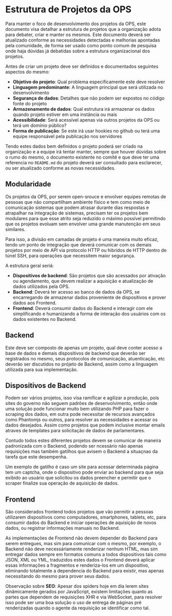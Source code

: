 Estrutura de Projetos da OPS
============================

Para manter o foco de desenvolvimento dos projetos da OPS, este documento visa detalhar a estrutura de projetos que a organização adota para debater, criar e manter os mesmos. Este documento deverá ser atualizado conforme as necessidades detectadas e melhorias apontadas pela comunidade, de forma ser usado como ponto comum de pesquisa onde haja dúvidas já debatidas sobre a estrutura organizacional dos projetos.

Antes de criar um projeto deve ser definidos e documentados seguintes aspectos do mesmo:

* **Objetivo do projeto**: Qual problema especificamente este deve resolver
* **Linguagem predominante**: A linguagem principal que será utilizada no desenvolvimento
* **Segurança de dados**: Detalhes que não podem ser expostos no código fonte do projeto
* **Armazenamento de dados**: Qual estrutura irá armazenar os dados quando projeto estiver em uma instância ou mais
* **Acessibilidade**: Será acessível apenas via outros projetos da OPS ou terá um domínio público?
* **Forma de publicação**: Se este irá usar hookies no github ou terá uma equipe responsável pela publicação nos servidores

Tendo estes dados bem definidos o projeto poderá ser criado na organização e a equipe irá tentar manter, sempre que houver dúvidas sobre o rumo do mesmo, o documento existente no comitê e que deve ter uma referencia no `README.md` do projeto deverá ser consultado para esclarecer, ou ser atualizado conforme as novas necessidades.

Modularidade
------------

Os projetos da OPS, por serem open-srouce e envolver equipes remotas de pessoas que não compartilham ambiente físico e tem como meio de comunicação sistemas que podem atrasar durante dias respostas e atrapalhar na integração de sistemas, precisam ter os projetos bem modulares para que esse atrito seja reduzido o máximo possível permitindo que os projetos evoluam sem envolver uma grande manutenção em seus similares.

Para isso, a divisão em camadas de projeto é uma maneira muito eficaz, tendo um ponto de integração que deverá comunicar com os demais projetos por meio de API via protocolo HTTP ou hibridos de HTTP dentro de túnel SSH, para operações que necessitem maior segurança.

A estrutura geral seriá:

* **Dispositivos de backend**: São projetos que são acessados por ativação ou agendamento, que devem realizar a aquisição e atualização de dados utilizados pela OPS.
* **Backend**: Deverá ter acesso ao banco de dados da OPS, se encarregando de armazenar dados proveniente de dispositivos e prover dados aos Frontend.
* **Frontend**: Deverá consumir dados do Backend e interagir com ele simplificando e humanizando a forma de interação dos usuários com os dados existentes no Backend.

Backend
-------

Este deve ser composto de apenas *um* projeto, qual deve conter acesso a base de dados e demais dispositivos de backend que deverão ser registrados no mesmo, seus protocolos de comunicação, atuenticação, etc deverão ser discutidos no prójeto de Backend, assim como a linguagem utilizada para sua implementação.

Dispositivos de Backend
-----------------------

Podem ser vários projetos, isso visa ramificar e agilizar a produção, pois sites do governo não seguem padrões de desenvolvimento, então onde uma solução pode funcionar muito bem utilizando PHP para fazer o scraping dos dados, em outra pode necessitar de recursos avançados como Phantomjs ou outros, para resolver as necessidades e acessar os dados desejados. Assim como projetos que podem inclusive montar emails atraves de templates para solicitação de dados de parlamentares.

Contudo todos estes diferentes projetos devem se comunicar de maneira padronizada com o Backend, podendo ser ncessário não apenas requisições mas também gatilhos que avisem o Backend a situaçnao da tarefa que este desempenha.

Um exemplo de gatilho é caso um site para acessar determinada página tem um captcha, onde o dispositivo pode enviar ao backend para que seja exibido ao usuário que solicitou os dados preencher e permitir que o scraper finalize sua operação de aquisição de dados.

Frontend
--------

São considerados frontend todos projetos que vão permitir a pessoas utilizarem dispositivos como computadores, smartphones, tablets, etc, para consumir dados do Backend e iniciar operações de aquisição de novos dados, ou registrar informações manuais no Backend.

As implementações de Frontend não devem depender do Backend para serem entregues, mas sim para comunicar com o mesmo, por exemplo, o Backend não deve necessáriamente renderizar nenhum HTML, mas sim entregar dados sempre em formatos comuns a todos dispositivos tais como JSON, XML ou YML, traduzidos estes dados o Frontend deverá aplicar essas informações a fragmentos e renderiza-los em um dispositivo, eliminando totalmente a dependencia do Backend para existir, mas apenas necessitando do mesmo para prover seus dados.

Observação sobre **SEO**: Apesar dos spiders hoje em dia lerem sites dinâmicamente gerados por JavaScript, existem limitações quanto as partes que dependem de requisições XHR e via WebSocket, para resolver isso pode ser uma boa solução o uso de entrega de páginas pré renderizadas quando o agente da requisição se identificar como tal.
